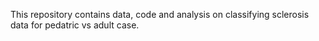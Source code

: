 This repository contains data, code and analysis on classifying sclerosis data for pedatric vs adult case.
